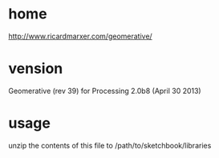 # home
http://www.ricardmarxer.com/geomerative/

# vension
Geomerative (rev 39) for Processing 2.0b8 (April 30 2013)

# usage
unzip the contents of this file to /path/to/sketchbook/libraries

